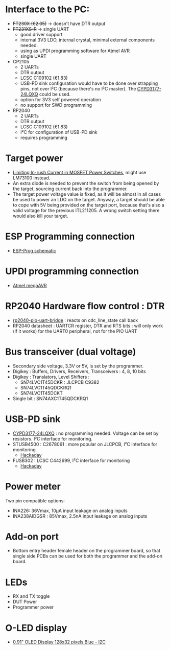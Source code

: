 # Interface to the PC:
* ~~FT230X (€2.05)~~ → doesn’t have DTR output
* ~~FT231XS-R~~ → single UART
  * good driver support
  * internal 3V3 LDO, internal crystal, minimal external components needed.
  * using as UPDI programming software for Atmel AVR
  * single UART
* CP2105
  * 2 UARTs
  * DTR output
  * LCSC C109102 (€1.83)
  * USB-PD sink configuration would have to be done over strapping pins, not over I²C (because there's no I²C master).  The [CYPD3177-24LQXQ](https://jlcpcb.com/partdetail/3345638-CYPD317724LQXQ/C2959321) could be used. 
  * option for 3V3 self powered operation
  * no support for SWD programming
* RP2040
  * 2 UARTs
  * DTR output
  * LCSC C109102 (€1.83)
  * I²C for configuration of USB-PD sink
  * requires programming

# Target power
* [Limiting In-rush Current in MOSFET Power Switches](http://www.mosaic-industries.com/embedded-systems/microcontroller-projects/electronic-circuits/push-button-switch-turn-on/inrush-current-limited-mosfet), might use LM73100 instead.
* An extra diode is needed to prevent the switch from being opened by the target, sourcing current back into the programmer.
* The target power voltage value is fixed, as it will be almost in all cases be used to power an LDO on the target.  Anyway, a target should be able to cope with 5V being provided on the target port, because that's also a valid voltage for the previous ITL211205.  A wrong switch setting there would also kill your target.

# ESP Programming connection
* [ESP-Prog schematic](https://docs.espressif.com/projects/espressif-esp-dev-kits/en/latest/_static/esp-prog/schematics/SCH_ESP32-PROG_V2.1_20190709.pdf)

# UPDI programming connection
* [Atmel megaAVR](https://docs.platformio.org/en/stable/platforms/atmelmegaavr.html)

# RP2040 Hardware flow control : DTR
* [rp2040-pio-uart-bridge](https://github.com/GrechTech/rp2040-pio-uart-bridge/tree/main) : reacts on cdc_line_state call back
* RP2040 datasheet : UARTCR register, DTR and RTS bits : will only work (if it works) for the UART0 peripheral, not for the PIO UART

# Bus transceiver (dual voltage)
* Secondary side voltage, 3.3V or 5V, is set by the programmer.
* Digikey : Buffers, Drivers, Receivers, Transceivers : 4, 8, 10 bits
* Digikey : Translators, Level Shifters : 
  * SN74LVC1T45DCKR : JLCPCB C9382
  * SN74LVC1T45QDCKRQ1
  * SN74LVC1T45DCKT
* Single bit : SN74AXC1T45QDCKRQ1

# USB-PD sink
* [CYPD3177-24LQXQ](https://jlcpcb.com/partdetail/3345638-CYPD317724LQXQ/C2959321) : no programming needed.  Voltage can be set by resistors.  I²C interface for monitoring.
* STUSB4500 : C2678061 : more popular on JLCPCB, I²C interface for monitoring
  * [Hackaday](https://hackaday.com/2021/04/21/easy-usb%E2%80%91c-power-for-all-your-devices/)
* FUSB302 : LCSC C442699, I²C interface for monitoring
  * [Hackaday](https://hackaday.io/project/176680-pd-micro-usb-c-pd30-pps-trigger)

# Power meter
Two pin compatible options:
* INA226: 36Vmax, 10µA input leakage on analog inputs 
* INA238AIDGSR : 85Vmax, 2.5nA input leakage on analog inputs

# Add-on port
* Bottom entry header female header on the programmer board, so that single side PCBs can be used for both the programmer and the add-on board.

# LEDs
* RX and TX toggle
* DUT Power
* Programmer power

# O-LED display
* [0.91" OLED Display 128x32 pixels Blue - I2C](https://www.tinytronics.nl/en/displays/oled/0.91-inch-oled-display-128*32-pixels-blue-i2c)